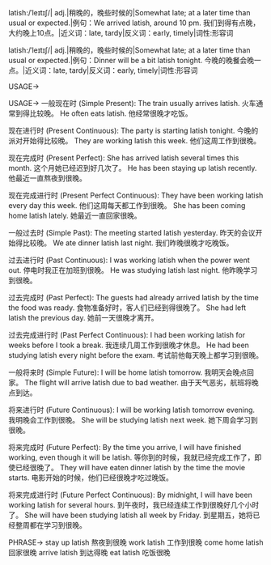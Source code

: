 latish:/ˈleɪtɪʃ/| adj.|稍晚的，晚些时候的|Somewhat late; at a later time than usual or expected.|例句：We arrived latish, around 10 pm. 我们到得有点晚，大约晚上10点。|近义词：late, tardy|反义词：early, timely|词性:形容词

latish:/ˈleɪtɪʃ/| adj.|稍晚的，晚些时候的|Somewhat late; at a later time than usual or expected.|例句：Dinner will be a bit latish tonight. 今晚的晚餐会晚一点。|近义词：late, tardy|反义词：early, timely|词性:形容词


USAGE->

USAGE->
一般现在时 (Simple Present):
The train usually arrives latish. 火车通常到得比较晚。
He often eats latish. 他经常很晚才吃饭。

现在进行时 (Present Continuous):
The party is starting latish tonight. 今晚的派对开始得比较晚。
They are working latish this week.  他们这周工作到很晚。

现在完成时 (Present Perfect):
She has arrived latish several times this month.  这个月她已经迟到好几次了。
He has been staying up latish recently.  他最近一直熬夜到很晚。


现在完成进行时 (Present Perfect Continuous):
They have been working latish every day this week. 他们这周每天都工作到很晚。
She has been coming home latish lately. 她最近一直回家很晚。


一般过去时 (Simple Past):
The meeting started latish yesterday. 昨天的会议开始得比较晚。
We ate dinner latish last night. 我们昨晚很晚才吃晚饭。


过去进行时 (Past Continuous):
I was working latish when the power went out. 停电时我正在加班到很晚。
He was studying latish last night. 他昨晚学习到很晚。


过去完成时 (Past Perfect):
The guests had already arrived latish by the time the food was ready.  食物准备好时，客人们已经到得很晚了。
She had left latish the previous day. 她前一天很晚才离开。


过去完成进行时 (Past Perfect Continuous):
I had been working latish for weeks before I took a break.  我连续几周工作到很晚才休息。
He had been studying latish every night before the exam. 考试前他每天晚上都学习到很晚。


一般将来时 (Simple Future):
I will be home latish tomorrow. 我明天会晚点回家。
The flight will arrive latish due to bad weather. 由于天气恶劣，航班将晚点到达。


将来进行时 (Future Continuous):
I will be working latish tomorrow evening. 我明晚会工作到很晚。
She will be studying latish next week. 她下周会学习到很晚。


将来完成时 (Future Perfect):
By the time you arrive, I will have finished working, even though it will be latish.  等你到的时候，我就已经完成工作了，即使已经很晚了。
They will have eaten dinner latish by the time the movie starts.  电影开始的时候，他们已经很晚才吃过晚饭。


将来完成进行时 (Future Perfect Continuous):
By midnight, I will have been working latish for several hours. 到午夜时，我已经连续工作到很晚好几个小时了。
She will have been studying latish all week by Friday. 到星期五，她将已经整周都在学习到很晚。


PHRASE->
stay up latish  熬夜到很晚
work latish  工作到很晚
come home latish  回家很晚
arrive latish 到达得晚
eat latish 吃饭很晚
